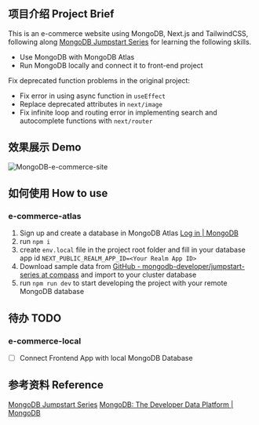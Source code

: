 ## 项目介绍 Project Brief

This is an e-commerce website using MongoDB, Next.js and TailwindCSS, following along [MongoDB Jumpstart Series](https://github.com/mongodb-developer/jumpstart-series) for learning the following skills.

- Use MongoDB with MongoDB Atlas
- Run MongoDB locally and connect it to front-end project

Fix deprecated function problems in the original project:

- Fix error in using async function in `useEffect`
- Replace deprecated attributes in `next/image`
- Fix infinite loop and routing error in implementing search and autocomplete functions with `next/router`

## 效果展示 Demo

![MongoDB-e-commerce-site](https://images.zsxq.com/FhmLgdNjmMABdO7EATqf25c2ko2G?imageMogr2/auto-orient/thumbnail/800x/format/jpg/blur/1x0/quality/75&e=1682870399&s=vvjvjyvtytyvmy&token=kIxbL07-8jAj8w1n4s9zv64FuZZNEATmlU_Vm6zD:v8Z8NhY92HM7yhzquruuTjAqt68=)

## 如何使用 How to use

### e-commerce-atlas

1. Sign up and create a database in MongoDB Atlas
   [Log in | MongoDB](https://cloud.mongodb.com/v2/6417bb52bfb15d1d8f3fe4e3#/clusters)
2. run `npm i`
3. create `env.local` file in the project root folder and fill in your database app id `NEXT_PUBLIC_REALM_APP_ID=<Your Realm App ID>`
4. Download sample data from [GitHub - mongodb-developer/jumpstart-series at compass](https://github.com/mongodb-developer/jumpstart-series/tree/compass) and import to your cluster database
5. run `npm run dev` to start developing the project with your remote MongoDB database

## 待办 TODO

### e-commerce-local

- [ ] Connect Frontend App with local MongoDB Database

## 参考资料 Reference

[MongoDB Jumpstart Series](https://github.com/mongodb-developer/jumpstart-series)
[MongoDB: The Developer Data Platform | MongoDB](https://www.mongodb.com/)
